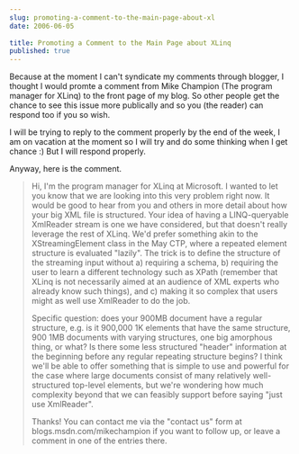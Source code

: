 ```yaml
---
slug: promoting-a-comment-to-the-main-page-about-xl
date: 2006-06-05
 
title: Promoting a Comment to the Main Page about XLinq
published: true
---
```

Because at the moment I can't syndicate my comments through blogger, I thought I would promte a comment from Mike Champion (The program manager for XLinq) to the front page of my blog.  So other people get the chance to see this issue more publically and so you (the reader) can respond too if you so wish.<p />I will be trying to reply to the comment properly by the end of the week, I am on vacation at the moment so I will try and do some thinking when I get chance :) But I will respond properly.<p />Anyway, here is the comment.<p /><blockquote>Hi, I'm the program manager for XLinq at Microsoft. I wanted to let you know that we are looking into this very problem right now. It would be good to hear from you and others in more detail about how your big XML file is structured. Your idea of having a LINQ-queryable XmlReader stream is one we have considered, but that doesn't really leverage the rest of XLinq. We'd prefer something akin to the XStreamingElement class in the May CTP, where a repeated element structure is evaluated "lazily". The trick is to define the structure of the streaming input without a) requiring a schema, b) requiring the user to learn a different technology such as XPath (remember that XLinq is not necessarily aimed at an audience of XML experts who already know such things), and c) making it so complex that users might as well use XmlReader to do the job. <p />Specific question: does your 900MB document have a regular structure, e.g. is it 900,000 1K elements that have the same structure, 900 1MB documents with varying structures, one big amorphous thing, or what? Is there some less structured "header" information at the beginning before any regular repeating structure begins? I think we'll be able to offer something that is simple to use and powerful for the case where large documents consist of many relatively well-structured top-level elements, but we're wondering how much complexity beyond that we can feasibly support before saying "just use XmlReader".<p />Thanks! You can contact me via the "contact us" form at blogs.msdn.com/mikechampion if you want to follow up, or leave a comment in one of the entries there. 
</blockquote><p />

